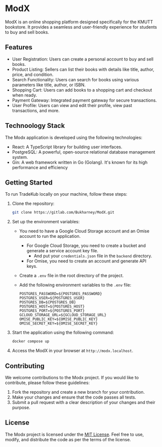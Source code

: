 # ModX

ModX is an online shopping platform designed specifically for the KMUTT bookstore. It provides a seamless and user-friendly experience for students to buy and sell books.

## Features

- User Registration: Users can create a personal account to buy and sell books.
- Product Listing: Sellers can list their books with details like title, author, price, and condition.
- Search Functionality: Users can search for books using various parameters like title, author, or ISBN.
- Shopping Cart: Users can add books to a shopping cart and checkout when ready.
- Payment Gateway: Integrated payment gateway for secure transactions.
- User Profile: Users can view and edit their profile, view past transactions, and more.

## Technoology Stack

The Modx application is developed using the following technologies:

- React: A TypeScript library for building user interfaces.
- PostgreSQL: A powerful, open-source relational database management system.
- Gin: A web framework written in Go (Golang). It's known for its high performance and efficiency

## Getting Started

To run TradeKub locally on your machine, follow these steps:

1. Clone the repository:

   ```bash
   git clone https://gitlab.com/Bukharney/ModX.git
   ```

2. Set up the environment variables:

   - You need to have a Google Cloud Storage account and an Omise account to run the application.
     - For Google Cloud Storage, you need to create a bucket and generate a service account key file.
       - And put your `credentials.json` file in the `backend` directory.
     - For Omise, you need to create an account and generate API keys.
   - Create a `.env` file in the root directory of the project.
   - Add the following environment variables to the `.env` file:

     ```
     POSTGRES_PASSWORD=${POSTGRES_PASSWORD}
     POSTGRES_USER=${POSTGRES_USER}
     POSTGRES_DB=${POSTGRES_DB}
     POSTGRES_HOST=${POSTGRES_HOST}
     POSTGRES_PORT=${POSTGRES_PORT}
     GCLOUD_STORAGE_URL=${GCLOUD_STORAGE_URL}
     OMISE_PUBLIC_KEY=${OMISE_PUBLIC_KEY}
     OMISE_SECRET_KEY=${OMISE_SECRET_KEY}
     ```

3. Start the application using the following command:

   ```bash
   docker compose up
   ```

4. Access the ModX in your browser at `http://modx.localhost`.

## Contributing

We welcome contributions to the Modx project. If you would like to contribute, please follow these guidelines:

1. Fork the repository and create a new branch for your contribution.
2. Make your changes and ensure that the code passes all tests.
3. Submit a pull request with a clear description of your changes and their purpose.

## License

The Modx project is licensed under the [MIT License](LICENSE). Feel free to use, modify, and distribute the code as per the terms of the license.
